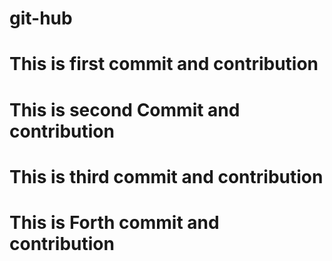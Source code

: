 # git-hub
# This is first commit and contribution
# This is second Commit and contribution
# This is third commit and contribution
# This is Forth commit and contribution
